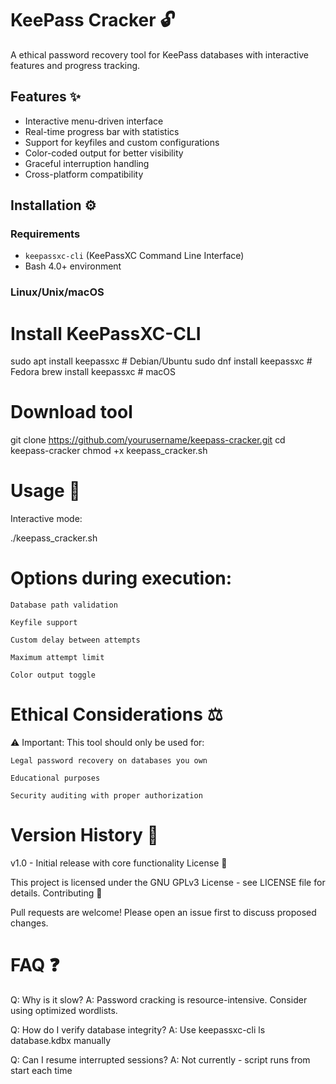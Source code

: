 # KeePass Cracker 🔓

A ethical password recovery tool for KeePass databases with interactive features and progress tracking.

## Features ✨
- Interactive menu-driven interface
- Real-time progress bar with statistics
- Support for keyfiles and custom configurations
- Color-coded output for better visibility
- Graceful interruption handling
- Cross-platform compatibility

## Installation ⚙️

### Requirements
- `keepassxc-cli` (KeePassXC Command Line Interface)
- Bash 4.0+ environment

### Linux/Unix/macOS

# Install KeePassXC-CLI
sudo apt install keepassxc  # Debian/Ubuntu
sudo dnf install keepassxc  # Fedora
brew install keepassxc     # macOS

# Download tool
git clone https://github.com/yourusername/keepass-cracker.git
cd keepass-cracker
chmod +x keepass_cracker.sh

# Usage 🚀

Interactive mode:

./keepass_cracker.sh

# Options during execution:

    Database path validation

    Keyfile support

    Custom delay between attempts

    Maximum attempt limit

    Color output toggle

# Ethical Considerations ⚖️

⚠️ Important: This tool should only be used for:

    Legal password recovery on databases you own

    Educational purposes

    Security auditing with proper authorization

# Version History 📜

v1.0 - Initial release with core functionality
License 📄

This project is licensed under the GNU GPLv3 License - see LICENSE file for details.
Contributing 🤝

Pull requests are welcome! Please open an issue first to discuss proposed changes.

# FAQ ❓

Q: Why is it slow?
A: Password cracking is resource-intensive. Consider using optimized wordlists.

Q: How do I verify database integrity?
A: Use keepassxc-cli ls database.kdbx manually

Q: Can I resume interrupted sessions?
A: Not currently - script runs from start each time
